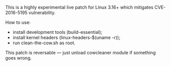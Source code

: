 This is a highly experimental live patch for Linux 3.16+ which
mitigates CVE-2016-5195 vulnerability.

How to use:

 * install development tools (build-essential);
 * install kernel headers (linux-headers-$(uname -r));
 * run clean-the-cow.sh as root.

This patch is reversable — just unload cowcleaner module if
something goes wrong.

